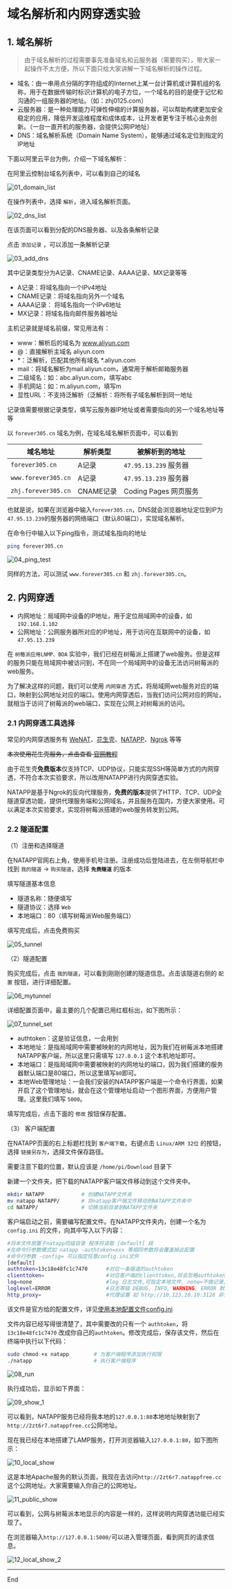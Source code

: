 # 域名解析和内网穿透实验

## 1. 域名解析

> 由于域名解析的过程需要事先准备域名和云服务器（需要购买），带大家一起操作不太方便，所以下面只给大家讲解一下域名解析的操作过程。

* 域名：由一串用点分隔的字符组成的Internet上某一台计算机或计算机组的名称，用于在数据传输时标识计算机的电子方位，一个域名的目的是便于记忆和沟通的一组服务器的地址。（如：zhj0125.com）
* 云服务器：是一种处理能力可弹性伸缩的计算服务器，可以帮助构建更加安全稳定的应用，降低开发运维程度和成体成本，让开发者更专注于核心业务创新。（一台一直开机的服务器，会提供公网IP地址）
* DNS：域名解析系统（Domain Name System），能够通过域名定位到指定的IP地址

下面以阿里云平台为例，介绍一下域名解析：

在阿里云控制台域名列表中，可以看到自己的域名

![01_domain_list](image/01_domain_list.jpg)

在操作列表中，选择 `解析`，进入域名解析页面。

![02_dns_list](image/02_dns_list.jpg)

在该页面可以看到分配的DNS服务器、以及各条解析记录

点击 `添加记录` ，可以添加一条解析记录

![03_add_dns](image/03_add_dns.jpg)

其中记录类型分为A记录、CNAME记录、AAAA记录、MX记录等等

* A记录：将域名指向一个IPv4地址
* CNAME记录：将域名指向另外一个域名
* AAAA记录： 将域名指向一个IPv6地址
* MX记录：将域名指向邮件服务器地址

主机记录就是域名前缀，常见用法有：

* www：解析后的域名为 www.aliyun.com
* @：直接解析主域名 aliyun.com
* *：泛解析，匹配其他所有域名 *.aliyun.com
* mail：将域名解析为mail.aliyun.com，通常用于解析邮箱服务器
* 二级域名：如：abc.aliyun.com，填写abc
* 手机网站：如：m.aliyun.com，填写m
* 显性URL：不支持泛解析（泛解析：将所有子域名解析到同一地址

记录值需要根据记录类型，填写云服务器IP地址或者需要指向的另一个域名地址等等

以 `forever305.cn` 域名为例，在域名域名解析页面中，可以看到

|        域名地址      |   解析类型 |     被解析到的地址     |
|---------------------|-----------|----------------------|
| `forever305.cn`     | A记录     | `47.95.13.239` 服务器 |
| `www.forever305.cn` | A记录     | `47.95.13.239` 服务器 |
| `zhj.forever305.cn` | CNAME记录 | Coding Pages 网页服务  |

也就是说，如果在浏览器中输入`forever305.cn`，DNS就会浏览器地址定位到IP为`47.95.13.239`的服务器的网络端口（默认80端口），实现域名解析。

在命令行中输入以下ping指令，测试域名指向的地址

```sh
ping forever305.cn
```

![04_ping_test](image/04_ping_test.jpg)

同样的方法，可以测试 `www.forever305.cn` 和 `zhj.forever305.cn`。

## 2. 内网穿透

* 内网地址：局域网中设备的IP地址，用于定位局域网中的设备，如 `192.168.1.102`
* 公网地址：公网服务器所对应的IP地址，用于访问在互联网中的设备，如 `47.95.13.239`

在 `树莓派应用LNMP、BOA` 实验中，我们已经在树莓派上搭建了web服务。但是这样的服务只能在局域网中被访问到，不在同一个局域网中的设备无法访问树莓派的web服务。

为了解决这样的问题，我们可以使用 `内网穿透` 方式，将局域网web服务对应的端口，映射到公网地址对应的端口。使用内网穿透后，当我们访问公网对应的网址，就相当于访问了树莓派的web端口，实现在公网上对树莓派的访问。

### 2.1 内网穿透工具选择

常见的内网穿透服务有 [WeNAT](https://gitee.com/tompeppa/wenat-client-java)、[花生壳](https://hsk.oray.com/)、[NATAPP](https://natapp.cn/)、[Ngrok](https://ngrok.com/) 等等

~~本次使用花生壳服务，点击查看 [官网教程](https://service.oray.com/question/11639.html)~~

由于花生壳**免费版本**仅支持TCP、UDP协议，只能实现SSH等简单方式的内网穿透，不符合本次实验要求，所以改用NATAPP进行内网穿透实验。

NATAPP是基于Ngrok的反向代理服务，**免费的版本**提供了HTTP、TCP、UDP全隧道穿透功能，提供代理服务端和公网域名，并且服务在国内，方便大家使用。可以满足本次实验要求，实现将树莓派搭建的web服务转发到公网。

### 2.2 隧道配置

（1）注册和选择隧道

在NATAPP官网右上角，使用手机号注册。注册成功后登陆进去，在左侧导航栏中找到 `我的隧道` -> `购买隧道`，选择 **`免费隧道`** 的版本

填写隧道基本信息

* 隧道名称：随便填写
* 隧道协议：选择 `Web`
* 本地端口：80（填写树莓派Web服务端口）

填写完成后，点击免费购买

![05_tunnel](image/05_tunnel.jpg)

（2）隧道配置

购买完成后，点击 `我的隧道`，可以看到刚刚创建的隧道信息。点击该隧道右侧的 `配置` 按钮，进行详细配置。

![06_mytunnel](image/06_mytunnel.jpg)

详细配置页面中，最主要的几个配置已用红框标出，如下图所示：

![07_tunnel_set](image/07_tunnel_set.jpg)

* authtoken：这是验证信息，一会用到
* 本地地址：是指局域网中需要被映射的内网地址，因为我们在树莓派本地搭建NATAPP客户端，所以这里只需填写 `127.0.0.1` 这个本机地址即可。
* 本地端口：是指局域网中需要被映射的内网地址的端口，因为我们搭建的服务器默认端口是80端口，所以这里填写`80`即可。
* 本地Web管理地址：一会我们安装的NATAPP客户端是一个命令行界面，如果开启了这个管理地址，就会在这个管理地址启动一个图形界面，方便用户管理。这里我们填写 `5000`。

填写完成后，点击下面的 `修改` 按钮保存配置。

（3） 客户端配置

在NATAPP页面的右上标题栏找到 `客户端下载`，右键点击 `Linux/ARM 32位` 的按钮，选择 `链接另存为`，选择文件保存路径。

需要注意下载的位置，默认应该是 `/home/pi/Download` 目录下

新建一个文件夹，把下载的NATAPP客户端文件移动到这个文件夹中。

```sh
mkdir NATAPP            # 创建NATAPP文件夹
mv natapp NATAPP/       # 将natapp客户端文件移动到NATAPP文件夹中
cd NATAPP/              # 切换当前目录到NATAPP文件夹
```

客户端启动之前，需要编写配置文件。在NATAPP文件夹内，创建一个名为 `config.ini` 的文件，向其中写入以下内容：

```sh
#将本文件放置于natapp同级目录 程序将读取 [default] 段
#在命令行参数模式如 natapp -authtoken=xxx 等相同参数将会覆盖掉此配置
#命令行参数 -config= 可以指定任意config.ini文件
[default]
authtoken=13c18e48fc1c7470      #对应一条隧道的authtoken
clienttoken=                    #对应客户端的clienttoken,将会忽略authtoken,若无请留空,
log=none                        #log 日志文件,可指定本地文件, none=不做记录,stdout=直接屏幕输出 ,默认为none
loglevel=ERROR                  #日志等级 DEBUG, INFO, WARNING, ERROR 默认为 DEBUG
http_proxy=                     #代理设置 如 http://10.123.10.10:3128 非代理上网用户请务必留空
```

该文件是官方给的配置文件，详见[使用本地配置文件config.ini](https://natapp.cn/article/config_ini)

文件内容已经写得很清楚了，其中需要改的只有一个 `authtoken`，将 `13c18e48fc1c7470` 改成你自己的`authtoken`。修改完成后，保存该文件，然后在终端中执行以下代码：

```sh
sudo chmod +x natapp        # 为客户端程序添加执行权限
./natapp                    # 执行客户端程序
```

![08_run](image/08_run.jpg)

执行成功后，显示如下界面：

![09_show_1](image/09_show_1.jpg)

可以看到，NATAPP服务已经将我本地的`127.0.0.1:80`本地地址映射到了`http://2zt6r7.natappfree.cc`公网地址。

现在我已经在本地搭建了LAMP服务，打开浏览器输入`127.0.0.1:80`，如下图所示：

![10_local_show](image/10_local_show.png)

这是本地Apache服务的默认页面，我现在去访问`http://2zt6r7.natappfree.cc`这个公网地址。大家需要输入你自己的公网地址。

![11_public_show](image/11_public_show.png)

可以看到，公网与树莓派本地显示的内容是一样的，这样说明内网穿透功能已经实现了。

在浏览器输入`http://127.0.0.1:5000/`可以进入管理页面，看到网页的请求信息。

![12_local_show_2](image/12_local_show_2.png)

---

End
